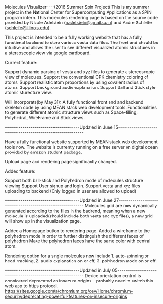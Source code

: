 Molecules Visualizer----(2016 Summer Spin Project)
This is my summer project in the National Center for Supercomputing Applications as a SPIN program intern.
This molecules rendering page is based on the source code provided by Nicole Adelstein (nadelstein@gmail.com) and Andre Schleife (schleife@illinois.edu).

This project is intended to be a fully working website that has a fully functional backend to store various vesta data files. The front end should be intuitive and allows the user to see different visualized atomic structures in a stereoscopic view via google cardboard.

Current feature:

Support dynamic parsing of vesta and xyz files to generate a stereoscopic view of molecules.
Support the conventional CPK chemistry coloring of atoms.
Support realistic atom proportions by using covalent radius of atoms.
Support background audio explanation.
Support Ball and Stick style atomic sturecture view. 

Will incorporate(by May 31):
A fully functional front end and backend skeleton code by using MEAN stack web development tools.
Functionalities to generate different atomic structure views such as Space-filling, Polyhedral, WireFrame and Stick views.

--------------------------------------Updated in June 15------------------------------------------------------------

Have a fully functional website supported by MEAN stack web development tools now. 
The website is currently running on a free server on digital ocean provided by amazon student package. 

Upload page and rendering page significantly changed.

Added feature:

Support both ball-stick and Polyhedron mode of molecules structure viewing
Support User signup and login.
Support vesta and xyz files uploading to backend (Only logged in user are allowed to upload)

--------------------------------------Updated in June 27------------------------------------------------------------
Molecules grid are now dynamically generated according to the files in the backend, meaning when a new molecule is uploaded(should include both vesta and xyz files), a new grid will show up in the visualization page.

Added a Homepage button to rendering page.
Added a wireframe to the polyhedron mode in order to further distinguish the different faces of polyhedron
Make the polyhedron faces have the same color with central atom.

Rendering option for a single molecules now include 1. auto-spinning or head-tracking, 2. audio explanation on or off, 3. polyhedron mode on or off. 

--------------------------------------Updated in July 05------------------------------------------------------------
Device orientation control is considered deprecated on insecure origins....probably need to switch this web app to https protocol. 
https://sites.google.com/a/chromium.org/dev/Home/chromium-security/deprecating-powerful-features-on-insecure-origins
